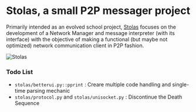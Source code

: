 # Stolas, a small P2P messager project

Primarily intended as an evolved school project, [Stolas](https://fr.wikipedia.org/wiki/Stolas) focuses on the development of a Network Manager and message interpreter (with its interface) with the objective of making a functional (but maybe not optimized) network communication client in P2P fashion.

![Stolas](https://upload.wikimedia.org/wikipedia/commons/f/fb/Stolas.jpg)

### Todo List
 - `stolas/betterui.py::pprint`	:	Creare multiple code handling and single-time parsing mechanic
 - `stolas/protocol.py` and `stolas/unisocket.py` : Discontinue the Death Sequence
